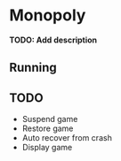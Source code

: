 # Monopoly

**TODO: Add description**

## Running


## TODO
 - Suspend game
 - Restore game
 - Auto recover from crash
 - Display game



